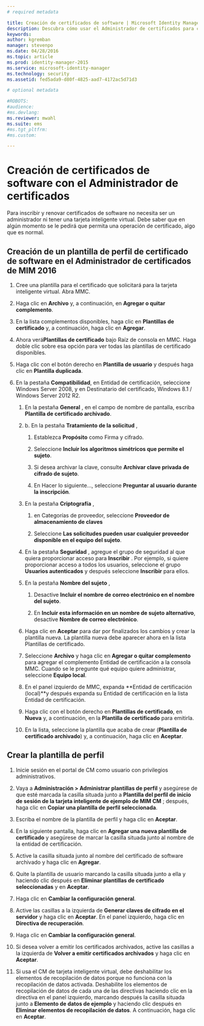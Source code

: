 ```yaml
---
# required metadata

title: Creación de certificados de software | Microsoft Identity Manager
description: Descubra cómo usar el Administrador de certificados para crear y renovar certificados de software con las plantillas de perfil.
keywords:
author: kgremban
manager: stevenpo
ms.date: 04/28/2016
ms.topic: article
ms.prod: identity-manager-2015
ms.service: microsoft-identity-manager
ms.technology: security
ms.assetid: fed5ada9-d80f-4825-aad7-4172ac5d71d3

# optional metadata

#ROBOTS:
#audience:
#ms.devlang:
ms.reviewer: mwahl
ms.suite: ems
#ms.tgt_pltfrm:
#ms.custom:

---
```


# Creación de certificados de software con el Administrador de certificados
Para inscribir y renovar certificados de software no necesita ser un administrador ni tener una tarjeta inteligente virtual. Debe saber que en algún momento se le pedirá que permita una operación de certificado, algo que es normal.

## Creación de un plantilla de perfil de certificado de software en el Administrador de certificados de MIM 2016

1.  Cree una plantilla para el certificado que solicitará para la tarjeta inteligente virtual. Abra MMC.

2.  Haga clic en **Archivo** y, a continuación, en **Agregar o quitar complemento**.

3.  En la lista complementos disponibles, haga clic en **Plantillas de certificado** y, a continuación, haga clic en **Agregar**.

4.  Ahora verá**Plantillas de certificado** bajo Raíz de consola en MMC. Haga doble clic sobre esa opción para ver todas las plantillas de certificado disponibles.

5.  Haga clic con el botón derecho en **Plantilla de usuario** y después haga clic en **Plantilla duplicada**.

6.  En la pestaña **Compatibilidad**, en Entidad de certificación, seleccione Windows Server 2008, y en Destinatario del certificado, Windows 8.1 / Windows Server 2012 R2.

    1.  En la pestaña **General** , en el campo de nombre de pantalla, escriba **Plantilla de certificado archivado**.

    2.  b.  En la pestaña **Tratamiento de la solicitud** ,

        1.  Establezca **Propósito** como Firma y cifrado.

        2.  Seleccione **Incluir los algoritmos simétricos que permite el sujeto**.

        3.  Si desea archivar la clave, consulte **Archivar clave privada de cifrado de sujeto**.

        4.  En Hacer lo siguiente..., seleccione **Preguntar al usuario durante la inscripción**.

    3.  En la pestaña **Criptografía** ,

        1.  en Categorías de proveedor, seleccione **Proveedor de almacenamiento de claves**

        2.  Seleccione **Las solicitudes pueden usar cualquier proveedor disponible en el equipo del sujeto**.

    4.  En la pestaña **Seguridad** , agregue el grupo de seguridad al que quiera proporcionar acceso para **Inscribir** . Por ejemplo, si quiere proporcionar acceso a todos los usuarios, seleccione el grupo **Usuarios autenticados** y después seleccione **Inscribir** para ellos.

    5.  En la pestaña **Nombre del sujeto** ,

        1.  Desactive **Incluir el nombre de correo electrónico en el nombre del sujeto**.

        2.  En **Incluir esta información en un nombre de sujeto alternativo**, desactive **Nombre de correo electrónico**.

    6.  Haga clic en **Aceptar** para dar por finalizados los cambios y crear la plantilla nueva. La plantilla nueva debe aparecer ahora en la lista Plantillas de certificado.

    7.  Seleccione **Archivo** y haga clic en **Agregar o quitar complemento** para agregar el complemento Entidad de certificación a la consola MMC. Cuando se le pregunte qué equipo quiere administrar, seleccione **Equipo local**.

    8.  En el panel izquierdo de MMC, expanda **Entidad de certificación (local)**y después expanda su Entidad de certificación en la lista Entidad de certificación.

    9. Haga clic con el botón derecho en **Plantillas de certificado**, en **Nueva** y, a continuación, en la **Plantilla de certificado** para emitirla.

    10. En la lista, seleccione la plantilla que acaba de crear (**Plantilla de certificado archivado**) y, a continuación, haga clic en **Aceptar**.

## Crear la plantilla de perfil

1.  Inicie sesión en el portal de CM como usuario con privilegios administrativos.

2.  Vaya a **Administración &gt; Administrar plantillas de perfil** y asegúrese de que esté marcada la casilla situada junto a **Plantilla del perfil de inicio de sesión de la tarjeta inteligente de ejemplo de MIM CM** ; después, haga clic en **Copiar una plantilla de perfil seleccionada**.

3.  Escriba el nombre de la plantilla de perfil y haga clic en **Aceptar**.

4.  En la siguiente pantalla, haga clic en **Agregar una nueva plantilla de certificado** y asegúrese de marcar la casilla situada junto al nombre de la entidad de certificación.

5.  Active la casilla situada junto al nombre del certificado de software archivado y haga clic en **Agregar**.

6.  Quite la plantilla de usuario marcando la casilla situada junto a ella y haciendo clic después en **Eliminar plantillas de certificado seleccionadas** y en **Aceptar**.

7.  Haga clic en **Cambiar la configuración general**.

8.  Active las casillas a la izquierda de **Generar claves de cifrado en el servidor** y haga clic en **Aceptar**. En el panel izquierdo, haga clic en **Directiva de recuperación**.

9. Haga clic en **Cambiar la configuración general**.

10. Si desea volver a emitir los certificados archivados, active las casillas a la izquierda de **Volver a emitir certificados archivados** y haga clic en **Aceptar**.

11. Si usa el CM de tarjeta inteligente virtual, debe deshabilitar los elementos de recopilación de datos porque no funciona con la recopilación de datos activada. Deshabilite los elementos de recopilación de datos de cada una de las directivas haciendo clic en la directiva en el panel izquierdo, marcando después la casilla situada junto a **Elemento de datos de ejemplo** y haciendo clic después en **Eliminar elementos de recopilación de datos**. A continuación, haga clic en **Aceptar**.


<!--HONumber=Apr16_HO2-->


